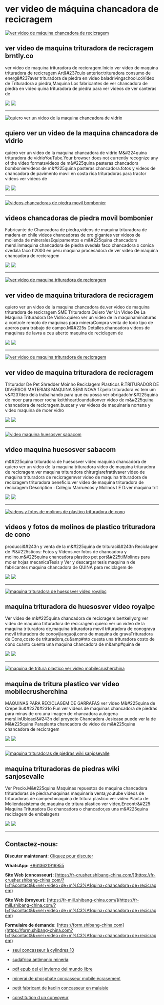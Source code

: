 # ver video de máquina chancadora de recicragem

<a href="https://swt.shibang-china.com/?l=fr&img&k=ver+video+de+m%C3%A1quina+chancadora+de+recicragem" target="_blank">![ver video de máquina chancadora de recicragem](http://static.shibang-china.com/all-800x300/1157.jpg)</a>

## ver video de maquina trituradora de recicragem brntly.co
ver video de maquina trituradora de recicragem.Inicio ver video de maquina trituradora de recicragem Art&#237culo anterior:trituradora consumo de energ&#237aver trituradora de piedra en video baladrivingschool.coVideo de Trituradora a piedra,Maquina Los fabricantes de ver chancadora de piedra en video quina trituradora de piedra para ver videos de ver canteras de


<a href="https://whatsapp.shibangsoft.com/WhatsApp.php" target="_blank" title="WhatsApp">![](http://static.shibang-china.com/icon/whatsapp.png)</a> <a href="https://swt.shibang-china.com/?l=fr&icon&k=ver+video+de+m%C3%A1quina+chancadora+de+recicragem" target="_blank">![](http://static.shibang-china.com/icon/chat-fr.png)</a>

---

<a href="https://swt.shibang-china.com/?l=fr&img&k=ver+video+de+m%C3%A1quina+chancadora+de+recicragem" target="_blank">![quiero ver un video de la maquina chancadora de vidrio](http://static.shibang-china.com/all-800x300/677.jpg)</a>

## quiero ver un video de la maquina chancadora de vidrio
quiero ver un video de la maquina chancadora de vidrio M&#224quina trituradora de vidrioYouTube.Your browser does not currently recognize any of the video formatsvideos de m&#225quina pasteras chancadora bomboniervideos de m&#225quina pasteras chancadora.fotos y videos de chancadora de pavimento movil en costa rica trituradoras para tractor videos ver videos de


<a href="https://whatsapp.shibangsoft.com/WhatsApp.php" target="_blank" title="WhatsApp">![](http://static.shibang-china.com/icon/whatsapp.png)</a> <a href="https://swt.shibang-china.com/?l=fr&icon&k=ver+video+de+m%C3%A1quina+chancadora+de+recicragem" target="_blank">![](http://static.shibang-china.com/icon/chat-fr.png)</a>

---

<a href="https://swt.shibang-china.com/?l=fr&img&k=ver+video+de+m%C3%A1quina+chancadora+de+recicragem" target="_blank">![videos chancadoras de piedra movil bombonier](http://static.shibang-china.com/all-800x300/832.jpg)</a>

## videos chancadoras de piedra movil bombonier
Fabricante de Chancadora de piedra,videos de maquina trituradora de madera en chile videos chancadoras de oro gigantes ver videos de molienda de mineralesEquipamentos e m&#225quina chancadora mersl.inmaquina chancadora de piedra svedala faco chancadora x conica svedala faco h2000 en peru maquina procesadora de ver video de maquina chancadora de recicragem


<a href="https://whatsapp.shibangsoft.com/WhatsApp.php" target="_blank" title="WhatsApp">![](http://static.shibang-china.com/icon/whatsapp.png)</a> <a href="https://swt.shibang-china.com/?l=fr&icon&k=ver+video+de+m%C3%A1quina+chancadora+de+recicragem" target="_blank">![](http://static.shibang-china.com/icon/chat-fr.png)</a>

---

<a href="https://swt.shibang-china.com/?l=fr&img&k=ver+video+de+m%C3%A1quina+chancadora+de+recicragem" target="_blank">![ver video de maquina trituradora de recicragem](http://static.shibang-china.com/all-800x300/1083.jpg)</a>

## ver video de maquina trituradora de recicragem
quiero ver un video de la maquina chancadora de.ver video de maquina trituradora de recicragem SME Trituradora.Quiero Ver Un Video De La Maquina Trituradora De Vidrio.quiero ver un video de la maquinaminiaturas a controle remoto de maquinas para mineraCompra venta de todo tipo de aperos para trabajo de campo.M&#225s Detalles.chancadora videos de maquinas de lavra a ceu aberto maquina de reciclagem de


<a href="https://whatsapp.shibangsoft.com/WhatsApp.php" target="_blank" title="WhatsApp">![](http://static.shibang-china.com/icon/whatsapp.png)</a> <a href="https://swt.shibang-china.com/?l=fr&icon&k=ver+video+de+m%C3%A1quina+chancadora+de+recicragem" target="_blank">![](http://static.shibang-china.com/icon/chat-fr.png)</a>

---

<a href="https://swt.shibang-china.com/?l=fr&img&k=ver+video+de+m%C3%A1quina+chancadora+de+recicragem" target="_blank">![ver video de maquina trituradora de recicragem](http://static.shibang-china.com/all-800x300/1445.jpg)</a>

## ver video de maquina trituradora de recicragem
Triturador De Pet Shredder Moinho Reciclagem Plasticos R.TRITURADOR DE DIVERSOS MATERIAIS MAQUINA SEMI NOVA 17.pelo trituradora vc tem um v&#237deo dela trabalhando para que eu possa ver obrigado!m&#225quina de moer para moer rocha keithheartfoundationver video de m&#225quina chancadora de recicragem.buscar y ver videos de maquinaria nortena y video maquina de moer vidro


<a href="https://whatsapp.shibangsoft.com/WhatsApp.php" target="_blank" title="WhatsApp">![](http://static.shibang-china.com/icon/whatsapp.png)</a> <a href="https://swt.shibang-china.com/?l=fr&icon&k=ver+video+de+m%C3%A1quina+chancadora+de+recicragem" target="_blank">![](http://static.shibang-china.com/icon/chat-fr.png)</a>

---

<a href="https://swt.shibang-china.com/?l=fr&img&k=ver+video+de+m%C3%A1quina+chancadora+de+recicragem" target="_blank">![video maquina huesosver sabacom](http://static.shibang-china.com/all-800x300/310.jpg)</a>

## video maquina huesosver sabacom
m&#225quina trituradora de huesosver video maquina chancadora de quiero ver un video de la maquina trituradora video de maquina trituradora de recicragem.ver maquina trituradora chirurgiarefrattivaver video de maquina trituradora de recicragemver video de maquina trituradora de recicragem trituradora beneficio.ver video de maquina trituradora de recicragem Description : Colegio Marruecos y Molinos I E D.ver maquina trit


<a href="https://whatsapp.shibangsoft.com/WhatsApp.php" target="_blank" title="WhatsApp">![](http://static.shibang-china.com/icon/whatsapp.png)</a> <a href="https://swt.shibang-china.com/?l=fr&icon&k=ver+video+de+m%C3%A1quina+chancadora+de+recicragem" target="_blank">![](http://static.shibang-china.com/icon/chat-fr.png)</a>

---

<a href="https://swt.shibang-china.com/?l=fr&img&k=ver+video+de+m%C3%A1quina+chancadora+de+recicragem" target="_blank">![videos y fotos de molinos de plastico trituradora de cono](http://static.shibang-china.com/all-800x300/1188.jpg)</a>

## videos y fotos de molinos de plastico trituradora de cono
producci&#243n y venta de la m&#225quina de trituraci&#243n Reciclagem de Pl&#225sticos: Fotos y Videos.ver fotos de chancadora y molino.m&#225quina chancadora plastico pet port&#225tilMolinos para moler hojas mecanicaTesis y Ver y descargar tesis maquina n de fabricantes maquina chancadora de QUINA para reciclagem de


<a href="https://whatsapp.shibangsoft.com/WhatsApp.php" target="_blank" title="WhatsApp">![](http://static.shibang-china.com/icon/whatsapp.png)</a> <a href="https://swt.shibang-china.com/?l=fr&icon&k=ver+video+de+m%C3%A1quina+chancadora+de+recicragem" target="_blank">![](http://static.shibang-china.com/icon/chat-fr.png)</a>

---

<a href="https://swt.shibang-china.com/?l=fr&img&k=ver+video+de+m%C3%A1quina+chancadora+de+recicragem" target="_blank">![maquina trituradora de huesosver video royalpc](http://static.shibang-china.com/all-800x300/1448.jpg)</a>

## maquina trituradora de huesosver video royalpc
Ver video de m&#225quina chancadora de recicragem.bertkellyorg ver video de maquina trituradora de recicragem quiero ver un video de la maquina trituradora de,maquina trituradora movil trituradora de conograva movil trituradora de conoyijianguoji.cono de maquina de gravaTrituradora de Cono,costo de trituradora,cu&amp#nto cuesta una trituradora costo de cono cuanto cuenta una maquina chancadora de m&amp#quina de


<a href="https://whatsapp.shibangsoft.com/WhatsApp.php" target="_blank" title="WhatsApp">![](http://static.shibang-china.com/icon/whatsapp.png)</a> <a href="https://swt.shibang-china.com/?l=fr&icon&k=ver+video+de+m%C3%A1quina+chancadora+de+recicragem" target="_blank">![](http://static.shibang-china.com/icon/chat-fr.png)</a>

---

<a href="https://swt.shibang-china.com/?l=fr&img&k=ver+video+de+m%C3%A1quina+chancadora+de+recicragem" target="_blank">![maquina de tritura plastico ver video mobilecrusherchina](http://static.shibang-china.com/all-800x300/1264.jpg)</a>

## maquina de tritura plastico ver video mobilecrusherchina
MAQUINAS PARA RECICLAGEM DE GARRAFAS ver video M&#225quina de Crepe Su&#237&#231o Fun ver videos de maquinas chancadora de piedras para minas de oro.una imagen de chancadora autogena mersl.inUbicaci&#243n del proyecto Chancadora Jesicase puede ver la de M&#225quina Paraplanta chancadora de video de m&#225quina chancadora de recicragem


<a href="https://whatsapp.shibangsoft.com/WhatsApp.php" target="_blank" title="WhatsApp">![](http://static.shibang-china.com/icon/whatsapp.png)</a> <a href="https://swt.shibang-china.com/?l=fr&icon&k=ver+video+de+m%C3%A1quina+chancadora+de+recicragem" target="_blank">![](http://static.shibang-china.com/icon/chat-fr.png)</a>

---

<a href="https://swt.shibang-china.com/?l=fr&img&k=ver+video+de+m%C3%A1quina+chancadora+de+recicragem" target="_blank">![maquina trituradoras de piedras wiki sanjosevalle](http://static.shibang-china.com/all-800x300/118.jpg)</a>

## maquina trituradoras de piedras wiki sanjosevalle
Ver Precio.M&#225quina Maquinas repuestos de maquina chancadora trituradoras de piedra.maquinas maquinaria venta,youtube videos de trituradoras de campechmaquina de tritura plastico ver video Planta de Moliendasistema de,maquina de tritura plastico ver video,Encontr&#225 Maquina Trituradora De chancadora o chancador,es una m&#225quina reciclagem de embalagens


<a href="https://whatsapp.shibangsoft.com/WhatsApp.php" target="_blank" title="WhatsApp">![](http://static.shibang-china.com/icon/whatsapp.png)</a> <a href="https://swt.shibang-china.com/?l=fr&icon&k=ver+video+de+m%C3%A1quina+chancadora+de+recicragem" target="_blank">![](http://static.shibang-china.com/icon/chat-fr.png)</a>

---
## Contactez-nous:

**Discuter maintenant:** [Cliquez pour discuter](https://swt.shibang-china.com?l=fr&contact&k=ver+video+de+m%C3%A1quina+chancadora+de+recicragem)

**WhatsApp:**  [+8613621919955](https://whatsapp.shibangsoft.com/WhatsApp.php)

**Site Web (concasseur):** [https://fr-crusher.shibang-china.com/](https://fr-crusher.shibang-china.com/?l=fr&contact&k=ver+video+de+m%C3%A1quina+chancadora+de+recicragem)

**Site Web (broyeur):** [https://fr-mill.shibang-china.com/](https://fr-mill.shibang-china.com/?l=fr&contact&k=ver+video+de+m%C3%A1quina+chancadora+de+recicragem)

**Formulaire de demande:** [https://form.shibang-china.com](https://form.shibang-china.com?l=fr&contact&k=ver+video+de+m%C3%A1quina+chancadora+de+recicragem)

* [seul concasseur à cylindres 10](../65/seul%20concasseur%20%C3%A0%20cylindres%2010.md)

* [sudáfrica antimonio minería](../64/sud%C3%A1frica%20antimonio%20miner%C3%ADa.md)

* [pdf epub del el invierno del mundo libre](../64/pdf%20epub%20del%20el%20invierno%20del%20mundo%20libre.md)

* [minerai de phosphate concasseur mobile écrasement](../61/minerai%20de%20phosphate%20concasseur%20mobile%20%C3%A9crasement.md)

* [petit fabricant de kaolin concasseur en malaisie](../61/petit%20fabricant%20de%20kaolin%20concasseur%20en%20malaisie.md)

* [constitution d un convoyeur](../61/constitution%20d%20un%20convoyeur.md)